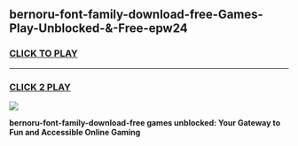 
## bernoru-font-family-download-free-Games-Play-Unblocked-&-Free-epw24
<h3>
<a href="https://premium76.site?title=bernoru-font-family-download-free&ref=24A">CLICK TO PLAY</a></h3>
<hr>

<h3>
<a href="https://premium76.site?title=bernoru-font-family-download-free&ref=24A">CLICK 2 PLAY</a>
  
</h3>

<a href="https://premium76.site?title=bernoru-font-family-download-free&ref=24A"><img src="https://clearcache.store/games.png"></a>


**bernoru-font-family-download-free games unblocked: Your Gateway to Fun and Accessible Online Gaming**
